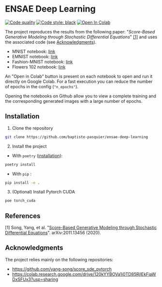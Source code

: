 # ENSAE Deep Learning

[![Code quality](https://github.com/baptiste-pasquier/ensae-deep-learning/actions/workflows/quality.yml/badge.svg)](https://github.com/baptiste-pasquier/ensae-deep-learning/actions/workflows/quality.yml)
[![Code style: black](https://img.shields.io/badge/code%20style-black-000000.svg)](https://github.com/psf/black)
[![Open In Colab](https://colab.research.google.com/assets/colab-badge.svg)](https://colab.research.google.com/github/baptiste-pasquier/ensae-deep-learning/)

The project reproduces the results from the following paper: "*Score-Based Generative Modeling through Stochastic Differential Equations*" [[1]](#1) and uses the associated code (see [Acknowledgments](#acknowledgments)).

- MNIST notebook: [link](notebooks/notebook_mnist.ipynb)
- EMNIST notebook: [link](notebooks/notebook_emnist.ipynb)
- Fashion-MNIST notebook: [link](notebooks/notebook_fashion.ipynb)
- Flowers 102 notebook: [link](notebooks/notebook_flowers.ipynb)

An "Open in Colab" button is present on each notebook to open and run it directly on Google Colab. For a fast execution you can reduce the number of epochs in the config (`"n_epochs"`).

Opening the notebooks on Github allow you to view a complete training and the corresponding generated images with a large number of epochs.

## Installation

1. Clone the repository
```bash
git clone https://github.com/baptiste-pasquier/ensae-deep-learning
```

2. Install the project
- With `poetry` ([installation](https://python-poetry.org/docs/#installation)):
```bash
poetry install
```
- With `pip` :
```bash
pip install -e .
```

3. (Optional) Install Pytorch CUDA
```bash
poe torch_cuda
```

## References

<a id="1">[1]</a> Song, Yang, et al. "[Score-Based Generative Modeling through Stochastic Differential Equations](https://arxiv.org/abs/2011.13456)". arXiv:2011.13456 (2020).

## Acknowledgments

The project relies mainly on the following repositories:
- https://github.com/yang-song/score_sde_pytorch
- https://colab.research.google.com/drive/120kYYBOVa1i0TD85RjlEkFjaWDxSFUx3?usp=sharing
